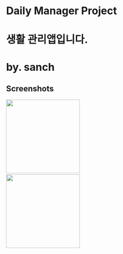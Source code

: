 # Daily Manager Project

# 생활 관리앱입니다.

# by. sanch

Screenshots
-----------

<div>
<img width="200" src = "https://postfiles.pstatic.net/MjAxODA1MTVfOTUg/MDAxNTI2MzU1ODIyMDA4.2V3-_0Hcx88pVa8UgRuRLE3g8VfCwKZWwB_1JOC_sgUg.0rthn9l-QNR0Z2UQqfYgHUZzGtWEFggtbf4nc7CBxVcg.PNG.san1011/1.png?type=w966">
<img width="200 src = "https://postfiles.pstatic.net/MjAxODA1MTVfMjQ2/MDAxNTI2MzU1ODIyMDQ2.MnTcBGWh5z-W7DAx0cJucq2fDyrRSfNzLcHOH1c3e1cg.xDATj3Dzzeuqt439o5_Z1M56XKBWc5atiOofVIOetLsg.PNG.san1011/2.png?type=w966">
<img width="200" src = "https://postfiles.pstatic.net/MjAxODA1MTVfMjEz/MDAxNTI2MzU1ODIyMDAx.Zx0iWck2Kx2aoMo5xVi53VheLbXsWOE0X1PpPhpbIrEg.CjxyrnskS7PuyPlCiiMmKSRcJg4y-SqCHROVsejTkhQg.PNG.san1011/3.png?type=w966">
</div>
